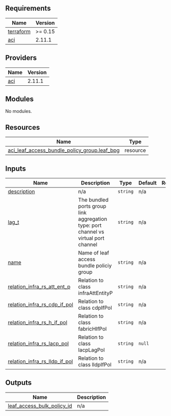 ## Requirements

| Name | Version |
|------|---------|
| <a name="requirement_terraform"></a> [terraform](#requirement\_terraform) | >= 0.15 |
| <a name="requirement_aci"></a> [aci](#requirement\_aci) | 2.11.1 |

## Providers

| Name | Version |
|------|---------|
| <a name="provider_aci"></a> [aci](#provider\_aci) | 2.11.1 |

## Modules

No modules.

## Resources

| Name | Type |
|------|------|
| [aci_leaf_access_bundle_policy_group.leaf_bpg](https://registry.terraform.io/providers/ciscodevnet/aci/2.11.1/docs/resources/leaf_access_bundle_policy_group) | resource |

## Inputs

| Name | Description | Type | Default | Required |
|------|-------------|------|---------|:--------:|
| <a name="input_description"></a> [description](#input\_description) | n/a | `string` | n/a | yes |
| <a name="input_lag_t"></a> [lag\_t](#input\_lag\_t) | The bundled ports group link aggregation type: port channel vs virtual port channel | `string` | n/a | yes |
| <a name="input_name"></a> [name](#input\_name) | Name of leaf access bundle policiy group | `string` | n/a | yes |
| <a name="input_relation_infra_rs_att_ent_p"></a> [relation\_infra\_rs\_att\_ent\_p](#input\_relation\_infra\_rs\_att\_ent\_p) | Relation to class infraAttEntityP | `string` | n/a | yes |
| <a name="input_relation_infra_rs_cdp_if_pol"></a> [relation\_infra\_rs\_cdp\_if\_pol](#input\_relation\_infra\_rs\_cdp\_if\_pol) | Relation to class cdpIfPol | `string` | n/a | yes |
| <a name="input_relation_infra_rs_h_if_pol"></a> [relation\_infra\_rs\_h\_if\_pol](#input\_relation\_infra\_rs\_h\_if\_pol) | Relation to class fabricHIfPol | `string` | n/a | yes |
| <a name="input_relation_infra_rs_lacp_pol"></a> [relation\_infra\_rs\_lacp\_pol](#input\_relation\_infra\_rs\_lacp\_pol) | Relation to class lacpLagPol | `string` | `null` | no |
| <a name="input_relation_infra_rs_lldp_if_pol"></a> [relation\_infra\_rs\_lldp\_if\_pol](#input\_relation\_infra\_rs\_lldp\_if\_pol) | Relation to class lldpIfPol | `string` | n/a | yes |

## Outputs

| Name | Description |
|------|-------------|
| <a name="output_leaf_access_bulk_policy_id"></a> [leaf\_access\_bulk\_policy\_id](#output\_leaf\_access\_bulk\_policy\_id) | n/a |
